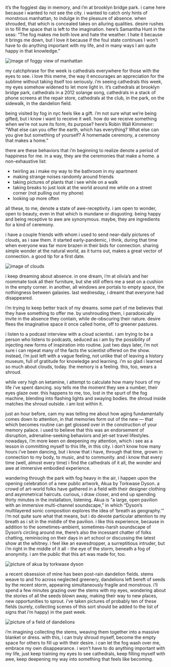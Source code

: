 it’s the foggiest day in memory, and i’m at brooklyn bridge park. i came here because i wanted to not see the city. i wanted to catch only hints of monstrous manhattan, to indulge in the pleasure of absence. when shrouded, that which is concealed takes on alluring qualities. desire rushes in to fill the space that is left to the imagination. here’s Samantha Hunt in the seas: “The fog makes me both love and hate the weather. I hate it because it brings me down, but I love it because if the foul state continues I won’t have to do anything important with my life, and in many ways I am quite happy in that knowledge.”

![image of foggy view of manhattan](https://d2w9rnfcy7mm78.cloudfront.net/36566609/original_6541785eba5ec94295eaf6a6142fba8b.jpg?1746805206?bc=0)

my catchphrase for the week is cathedrals everywhere for those with the eyes to see. i love this meme, the way it encourages an appreciation for the sublime without taking itself too seriously. i’m seeing cathedrals this week, my eyes somehow widened to let more light in. it’s cathedrals at brooklyn bridge park, cathedrals in a 2012 solange song, cathedrals in a stack of phone screens at the repair store, cathedrals at the club, in the park, on the sidewalk, in the dandelion field.

being visited by fog in nyc feels like a gift. i’m not sure what we’re being gifted, but i know i want to receive it well. how do we receive something when we’re not sure its form, its purpose? here’s Robin Wall Kimmerer: “What else can you offer the earth, which has everything? What else can you give but something of yourself? A homemade ceremony, a ceremony that makes a home.”

there are these behaviors that i’m beginning to realize denote a period of happiness for me. in a way, they are the ceremonies that make a home. a non-exhaustive list:

- twirling as i make my way to the bathroom in my apartment
- making strange noises randomly around friends
- taking pictures of plants that i see while on a walk
- taking breaks to just look at the world around me while on a street corner (not pulling out my phone)
- looking up more often

all these, to me, denote a state of awe-receptivity. i am open to wonder, open to beauty, even in that which is mundane or disgusting. being happy and being receptive to awe are synonymous. maybe, they are ingredients for a kind of ceremony.

i have a couple friends with whom i used to send near-daily pictures of clouds, as i saw them. it started early-pandemic, i think, during that time when everyone was far more brazen in their bids for connection. sharing simple wonder at the natural world, as it turns out, makes a great vector of connection. a good tip for a first date.

![image of clouds](https://d2w9rnfcy7mm78.cloudfront.net/36566654/original_af647b621e8dd5b807ae4ce66222f4cc.jpg?1746805323?bc=0)

i keep dreaming about absence. in one dream, i’m at olivia’s and her roommate took all their furniture, but she still offers me a seat on a cushion in the empty corner. in another, all windows are portals to empty space, the nothingness between galaxies. last wednesday, i dreamt that everyone had disappeared.

i’m trying to keep better track of my dreams. some part of me believes that they have something to offer me. by unshrouding them, i paradoxically invite in the absence they contain, while de-obscuring their nature. desire flees the imaginative space it once called home, off to greener pastures.

i listen to a podcast interview with a cloud scientist. i am trying to be a person who listens to podcasts, seduced as i am by the possibility of injecting new forms of inspiration into routine. just two days later, i’m not sure i can repeat many of the facts the scientist offered on the show. instead, i’m just left with a vague feeling, not unlike that of leaving a history museum, full of gratitude for knowledge and learning. i’m so glad i learned so much about clouds, today. the memory is a feeling. this, too, wears a shroud.

while very high on ketamine, i attempt to calculate how many hours of my life i’ve spent dancing. soy tells me the moment they see a number, their eyes glaze over. this happens to me, too, lost in the spurt of the fog machine, blending into flashing lights and swaying bodies. the shroud inside matches the shroud outside. i am lost within it.

just an hour before, cam my was telling me about how aging fundamentally comes down to attention, in that memories form out of the new — that which becomes routine can get glossed over in the construction of your memory palace. i used to believe that this was an endorsement of disruption, adrenaline-seeking behaviors and jet-set travel lifestyles. nowadays, i’m more keen on deepening my attention, which i see as a lesson in committing myself to this life, in this city. i don’t know how many hours i’ve been dancing, but i know that i have, through that time, grown in connection to my body, to music, and to community. and i know that every time (well, almost every time) i find the cathedrals of it all, the wonder and awe at immersive embodied experience.

wandering through the park with fog heavy in the air, i happen upon the opening celebration of a new public artwork, Akua by Torkwase Dyson. a crowd of art-world folks have gathered in a field with their designer clothing and asymmetrical haircuts. curious, i draw closer, and end up spending thirty minutes in the installation, listening. Akua is “a large, open pavilion with an immersive multi-channel soundscape,” in which “Dyson’s multilayered sonic composition explores the idea of ‘breath as geography.’” i’m not quite sure what that means, but i do devote particular attention to my breath as i sit in the middle of the pavilion. i like this experience, because in addition to the sometimes-ambient, sometimes-harsh soundscape of Dyson’s circling around me, there’s also the incessant chatter of folks chatting, reminiscing on their days in art school or discussing the latest show at the whitney. i feel like an eavesdropper, a surreptitious intruder, but i’m right in the middle of it all - the eye of the storm, beneath a fog of anonymity. i am the public that this art was made for, too.

![picture of akua by torkwase dyson](https://d2w9rnfcy7mm78.cloudfront.net/36566618/original_58e84800029991a41199e8b61feb27a0.jpg?1746805231?bc=0)

a recent obsession of mine has been post-rain dandelion fields. stems weave to and fro across neglected greenery, dandelions left bereft of seeds by the recent storm, appearing simultaneously fragile and monstrous. i’ll spend a few minutes grazing over the stems with my eyes, wondering about the stories of all the seeds blown away, making their way to new places, new opportunities to sprout. i’ve taken pictures of probably ten of these fields (surely, collecting scenes of this sort should be added to the list of signs that i’m happy) in the past week.

![picture of a field of dandelions](https://d2w9rnfcy7mm78.cloudfront.net/36566631/original_1177f9995e9e1dcb94d91b7208ba71a4.jpg?1746805263?bc=0)

i’m imagining collecting the stems, weaving them together into a massive blanket or dress. with this, i can truly shroud myself, become the empty space for others to fill up with their desire. i can let the fog wash over me, embrace my own disappearance. i won’t have to do anything important with my life, just keep training my eyes to see cathedrals, keep filling myself with awe, keep deepening my way into something that feels like becoming.
